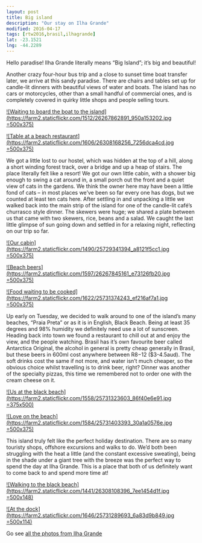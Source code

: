 ```yaml
---
layout: post
title: Big island
description: "Our stay on Ilha Grande"
modified: 2016-04-17
tags: [rtw2016,brasil,ilhagrande]
lat: -23.1521
lng: -44.2289
---
```


Hello paradise! Ilha Grande literally means “Big Island”; it’s big and beautiful!

Another crazy four-hour bus trip and a close to sunset time boat transfer later, we arrive at this sandy paradise. There are chairs and tables set up for candle-lit dinners with beautiful views of water and boats. The island has no cars or motorcycles, other than a small handful of commercial ones, and is completely covered in quirky little shops and people selling tours.

[![Waiting to board the boat to the island](https://farm2.staticflickr.com/1512/26267862891_950a153202.jpg =500x375)](https://www.flickr.com/photos/140698305@N05/26267862891/in/album-72157664675542173/)

[![Table at a beach restaurant](https://farm2.staticflickr.com/1606/26308168256_7256dca4cd.jpg =500x375)](https://www.flickr.com/photos/140698305@N05/26308168256/in/album-72157664675542173/)

We got a little lost to our hostel, which was hidden at the top of a hill, along a short winding forest track, over a bridge and up a heap of stairs. The place literally felt like a resort! We got our own little cabin, with a shower big enough to swing a cat around in, a small porch out the front and a quiet view of cats in the gardens. We think the owner here may have been a little fond of cats – in most places we’ve been so far every one has dogs, but we counted at least ten cats here. After settling in and unpacking a little we walked back into the main strip of the island for one of the candle-lit café’s churrasco style dinner. The skewers were huge; we shared a plate between us that came with two skewers, rice, beans and a salad. We caught the last little glimpse of sun going down and settled in for a relaxing night, reflecting on our trip so far. 

[![Our cabin](https://farm2.staticflickr.com/1490/25729341394_a8121f5cc1.jpg =500x375)](https://www.flickr.com/photos/140698305@N05/25729341394/in/album-72157664675542173/)

[![Beach beers](https://farm2.staticflickr.com/1597/26267845161_e73126fb20.jpg =500x375)](https://www.flickr.com/photos/140698305@N05/26267845161/in/album-72157664675542173/)

[![Food waiting to be cooked](https://farm2.staticflickr.com/1622/25731374243_ef216af7a1.jpg =500x375)](https://www.flickr.com/photos/140698305@N05/25731374243/in/album-72157664675542173/)


Up early on Tuesday, we decided to walk around to one of the island’s many beaches, “Praia Preta” or as it is in English, Black Beach. Being at least 35 degrees and 98% humidity we definitely need use a lot of sunscreen. Heading back into town we found a restaurant to chill out at and enjoy the view, and the people watching. Brasil has it’s own favourite beer called Antarctica Original, the alcohol in general is pretty cheap generally in Brasil, but these beers in 600ml cost anywhere between R$8-$12 ($3-4.5aud). The soft drinks cost the same if not more, and water isn’t much cheaper, so the obvious choice whilst travelling is to drink beer, right? Dinner was another of the specialty pizzas, this time we remembered not to order one with the cream cheese on it.

[![Us at the black beach](https://farm2.staticflickr.com/1558/25731323603_86f40e6e91.jpg =375x500)](https://www.flickr.com/photos/140698305@N05/25731323603/in/album-72157664675542173/)

[![Love on the beach](https://farm2.staticflickr.com/1584/25731403393_30a1a0576e.jpg =500x375)](https://www.flickr.com/photos/140698305@N05/25731403393/in/album-72157664675542173/)

This island truly felt like the perfect holiday destination. There are so many touristy shops, offshore excursions and walks to do. We’d both been struggling with the heat a little (and the constant excessive sweating), being in the shade under a giant tree with the breeze was the perfect way to spend the day at Ilha Grande. This is a place that both of us definitely want to come back to and spend more time at!

[![Walking to the black beach](https://farm2.staticflickr.com/1441/26308108396_7ee1454d1f.jpg =500x148)](https://www.flickr.com/photos/140698305@N05/26308108396/in/album-72157664675542173/)

[![At the dock](https://farm2.staticflickr.com/1646/25731289693_6a83d9b849.jpg =500x114)](https://www.flickr.com/photos/140698305@N05/25731289693/in/album-72157664675542173/)

Go see [all the photos from Ilha Grande](https://www.flickr.com/photos/140698305@N05/albums/72157664675542173)
